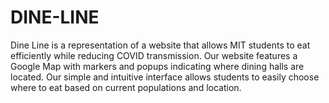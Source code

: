 # DINE-LINE
Dine Line is a representation of a website that allows MIT students to eat efficiently while reducing COVID transmission. Our website features a Google Map with markers and popups indicating where dining halls are located. Our simple and intuitive interface allows students to easily choose where to eat based on current populations and location. 
